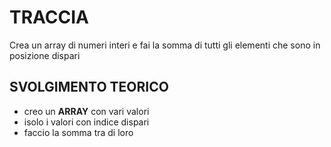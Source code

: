 # TRACCIA

Crea un array di numeri interi e fai la somma di tutti gli elementi che sono in posizione dispari

## SVOLGIMENTO TEORICO

- creo un **ARRAY** con vari valori
- isolo i valori con indice dispari
- faccio la somma tra di loro
